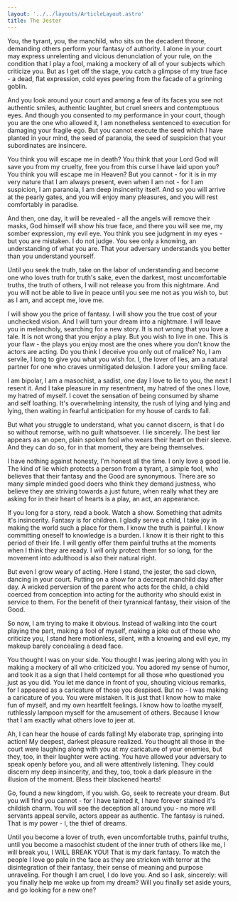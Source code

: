 ```yaml
---
layout: '../../layouts/ArticleLayout.astro'
title: The Jester
---
```


You, the tyrant, you, the manchild, who sits on the decadent throne, demanding others perform your fantasy of authority. I alone in your court may express unrelenting and vicious denunciation of your rule, on the condition that I play a fool, making a mockery of all of your subjects which criticize you. But as I get off the stage, you catch a glimpse of my true face - a dead, flat expression, cold eyes peering from the facade of a grinning goblin.

And you look around your court and among a few of its faces you see not authentic smiles, authentic laughter, but cruel sneers and contemptuous eyes. And though you consented to my performance in your court, though you are the one who allowed it, I am nonetheless sentenced to execution for damaging your fragile ego. But you cannot execute the seed which I have planted in your mind, the seed of paranoia, the seed of suspicion that your subordinates are insincere.

You think you will escape me in death? You think that your Lord God will save you from my cruelty, free you from this curse I have laid upon you? You think you will escape me in Heaven? But you cannot - for it is in my very nature that I am always present, even when I am not - for I am suspicion, I am paranoia, I am deep insincerity itself. And so you will arrive at the pearly gates, and you will enjoy many pleasures, and you will rest comfortably in paradise.

And then, one day, it will be revealed - all the angels will remove their masks, God himself will show his true face, and there you will see me, my somber expression, my evil eye. You think you see judgment in my eyes - but you are mistaken. I do not judge. You see only a knowing, an understanding of what you are. That your adversary understands you better than you understand yourself.

Until you seek the truth, take on the labor of understanding and become one who loves truth for truth's sake, even the darkest, most uncomfortable truths, the truth of others, I will not release you from this nightmare. And you will not be able to live in peace until you see me not as you wish to, but as I am, and accept me, love me.

I will show you the price of fantasy. I will show you the true cost of your unchecked vision. And I will turn your dream into a nightmare. I will leave you in melancholy, searching for a new story. It is not wrong that you love a tale. It is not wrong that you enjoy a play.  But you wish to live in one. This is your flaw - the plays you enjoy most are the ones where you don't know the actors are acting. Do you think I deceive you only out of malice? No, I am servile, I long to give you what you wish for. I, the lover of lies, am a natural partner for one who craves unmitigated delusion. I adore your smiling face. 

I am bipolar, I am a masochist, a sadist, one day I love to lie to you, the next I resent it. And I take pleasure in my resentment, my hatred of the ones I love, my hatred of myself. I covet the sensation of being consumed by shame and self loathing. It's overwhelming intensity, the rush of lying and lying and lying, then waiting in fearful anticipation for my house of cards to fall.

But what you struggle to understand, what you cannot discern, is that I do so without remorse, with no guilt whatsoever. I lie sincerely. The best liar appears as an open, plain spoken fool who wears their heart on their sleeve. And they can do so, for in that moment, they are being themselves.

I have nothing against honesty, I'm honest all the time. I only love a good lie. The kind of lie which protects a person from a tyrant, a simple fool, who believes that their fantasy and the Good are synonymous. There are so many simple minded good doers who think they demand justness, who believe they are striving towards a just future, when really what they are asking for in their heart of hearts is a play, an act, an appearance.

If you long for a story, read a book. Watch a show. Something that admits it's insincerity. Fantasy is for children. I gladly serve a child, I take joy in making the world such a place for them. I know the truth is painful. I know committing oneself to knowledge is a burden. I know it is their right to this period of their life. I will gently offer them painful truths at the moments when I think they are ready. I will only protect them for so long, for the movement into adulthood is also their natural right.

But even I grow weary of acting. Here I stand, the jester, the sad clown, dancing in your court. Putting on a show for a decrepit manchild day after day. A wicked perversion of the parent who acts for the child, a child coerced from conception into acting for the authority who should exist in service to them. For the benefit of their tyrannical fantasy, their vision of the Good.

So now, I am trying to make it obvious. Instead of walking into the court playing the part, making a fool of myself, making a joke out of those who criticize you, I stand here motionless, silent, with a knowing and evil eye, my makeup barely concealing a dead face.

You thought I was on your side. You thought I was jeering along with you in making a mockery of all who criticized you. You adored my sense of humor, and took it as a sign that I held contempt for all those who questioned you just as you did. You let me dance in front of you, shouting vicious remarks, for I appeared as a caricature of those you despised. But no - I was making a caricature of you. You were mistaken. It is just that I know how to make fun of myself, and my own heartfelt feelings. I know how to loathe myself, ruthlessly lampoon myself for the amusement of others. Because I know that I am exactly what others love to jeer at.

Ah, I can hear the house of cards falling! My elaborate trap, springing into action! My deepest, darkest pleasure realized. You thought all those in the court were laughing along with you at my caricature of your enemies, but they, too, in their laughter were acting. You have allowed your adversary to speak openly before you, and all were attentively listening. They could discern my deep insincerity, and they, too, took a dark pleasure in the illusion of the moment. Bless their blackened hearts!

Go, found a new kingdom, if you wish. Go, seek to recreate your dream. But you will find you cannot - for I have tainted it, I have forever stained it's childish charm. You will see the deception all around you - no more will servants appeal servile, actors appear as authentic. The fantasy is ruined. That is my power - I, the thief of dreams.

Until you become a lover of truth, even uncomfortable truths, painful truths, until you become a masochist student of the inner truth of others like me, I will break you, I WILL BREAK YOU! That is my dark fantasy. To watch the people I love go pale in the face as they are stricken with terror at the disintegration of their fantasy, their sense of meaning and purpose unraveling. For though I am cruel, I do love you. And so I ask, sincerely: will you finally help me wake up from my dream? Will you finally set aside yours, and go looking for a new one?

